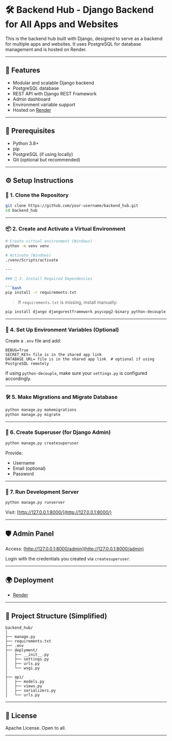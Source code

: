 # 🛠️ Backend Hub - Django Backend for All Apps and Websites

This is the backend hub built with Django, designed to serve as a backend for multiple apps and websites. It uses PostgreSQL for database management and is hosted on Render.

---

## 🚀 Features

- Modular and scalable Django backend
- PostgreSQL database
- REST API with Django REST Framework
- Admin dashboard
- Environment variable support
- Hosted on [Render](https://render.com)

---

## 🐍 Prerequisites

- Python 3.8+
- pip
- PostgreSQL (if using locally)
- Git (optional but recommended)

---

## ⚙️ Setup Instructions

### 🔁 1. Clone the Repository

```bash
git clone https://github.com/your-username/backend_hub.git
cd backend_hub
```

---

### 📦 2. Create and Activate a Virtual Environment

```bash
# Create virtual environment (Windows)
python -m venv venv

# Activate (Windows)
./venv/Scripts/activate

---

### 🔄 3. Install Required Dependencies

```bash
pip install -r requirements.txt
```

> If `requirements.txt` is missing, install manually:
```bash
pip install django djangorestframework psycopg2-binary python-decouple
```

---

### 🔑 4. Set Up Environment Variables (Optional)

Create a `.env` file and add:

```env
DEBUG=True
SECRET_KEY= file is in the shared app link
DATABASE_URL= file is in the shared app link  # optional if using PostgreSQL remotely
```

If using `python-decouple`, make sure your `settings.py` is configured accordingly.

---

### 🛠 5. Make Migrations and Migrate Database

```bash
python manage.py makemigrations
python manage.py migrate
```

---

### 👤 6. Create Superuser (for Django Admin)

```bash
python manage.py createsuperuser
```

Provide:
- Username
- Email (optional)
- Password

---

### 🚀 7. Run Development Server

```bash
python manage.py runserver
```

Visit: [http://127.0.0.1:8000/](http://127.0.0.1:8000/)

---

## 🛡️ Admin Panel

Access: [http://127.0.0.1:8000/admin](http://127.0.0.1:8000/admin)

Login with the credentials you created via `createsuperuser`.

---



## 🌍 Deployment


- [Render](https://render.com)


---


## 📂 Project Structure (Simplified)

```
backend_hub/
│
├── manage.py
├── requirements.txt
├── .env
├── deplyment/
│   ├── __init__.py
│   ├── settings.py
│   ├── urls.py
│   └── wsgi.py
│
├── api/
│   ├── models.py
│   ├── views.py
│   ├── serializers.py
│   └── urls.py
```

---

## 📄 License

Apache License. Open to all.

---
